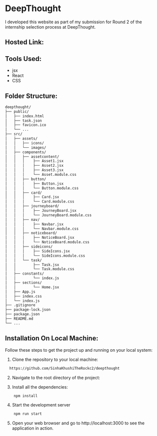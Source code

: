 # DeepThought
I developed this website as part of my submission for Round 2 of the internship selection process at DeepThought.


## Hosted Link:
### 

## Tools Used:
* jsx
* React 
* CSS

## Folder Structure:
```bash
deepthought/
├── public/
│   ├── index.html
│   ├── task.json
│   ├── favicon.ico
│   └── ...
├── src/
│   ├── assets/
│   │   ├── icons/
│   │   └── images/
│   ├── components/
│   │   ├── assetcontent/
│   │   │    ├── Asset1.jsx
│   │   │    ├── Asset2.jsx
│   │   │    ├── Asset3.jsx
│   │   │    └── Asset.module.css
│   │   ├── button/
│   │   │    ├── Button.jsx
│   │   │    └── Button.module.css
│   │   ├── card/
│   │   │    ├── Card.jsx
│   │   │    └── Card.module.css
│   │   ├── journeyboard/
│   │   │    ├── JourneyBoard.jsx
│   │   │    └── JourneyBoard.module.css
│   │   ├── nav/
│   │   │    ├── Navbar.jsx
│   │   │    └── Navbar.module.css
│   │   ├── noticeboard/
│   │   │    ├── NoticeBoard.jsx
│   │   │    └── NoticeBoard.module.css
│   │   ├── sideicons/
│   │   │    ├── SideIcons.jsx
│   │   │    └── SideIcons.module.css
│   │   └── task/
│   │        ├── Task.jsx
│   │        └── Task.module.css
│   ├── constants/
│   │        └── index.js
│   ├── sections/
│   │        └── Home.jsx
│   ├── App.js
│   ├── index.css
│   └── index.js
├── .gitignore
├── package-lock.json
├── package.json
├── README.md
└── ...
```

## Installation On Local Machine:
Follow these steps to get the project up and running on your local system:

1. Clone the repository to your local machine:
```bash
  https://github.com/SinhaKhushiTheRockc2/deepthought
```
2. Navigate to the root directory of the project:

3. Install all the dependencies:
```bash
    npm install
```
4. Start the development server
```bash 
    npm run start
```
5. Open your web browser and go to http://localhost:3000 to see the application in action.


